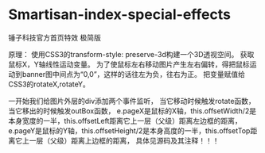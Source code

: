 # Smartisan-index-special-effects
锤子科技官方首页特效  极简版

  原理： 
   使用CSS3的transform-style: preserve-3d构建一个3D透视空间。 
   获取鼠标X，Y轴线性运动变量。 
   为了使鼠标左右移动图片产生左右偏转，得把鼠标运动到banner图中间点为“0,0”，这样的话往左为负，往右为正。 
   把变量赋值给CSS3的rotateX,rotateY。

一开始我们给图片外层的div添加两个事件监听，
当它移动时候触发rotate函数，
当它移出的时候触发outBox函数，
e.pageX是鼠标的X轴，this.offsetWidth/2是本身宽度的一半，this.offsetLeft距离它上一层（父级）距离左边框的距离，
e.pageY是鼠标的Y轴，this.offsetHeight/2是本身高度的一半，this.offsetTop距离它上一层（父级）距离上边框的距离，
具体见源码及其注释！！！
